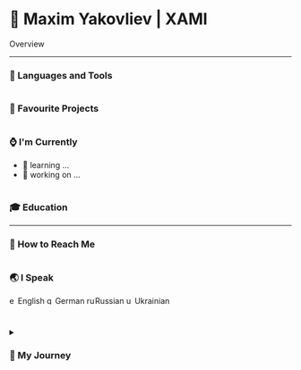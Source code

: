 # 🌌 Maxim Yakovliev | XAMI

Overview

---

### 💼 Languages and Tools

#

### 🔭 Favourite Projects

#

### ⌚ I'm Currently

- 🌱 learning ...
- 🔨 working on ...

#

### 🎓 Education

---

### 🐚 How to Reach Me

#

### 🌏 I Speak

<p align="left">
  <a style="display:inline-block"><img align="left" width="15px" style="padding-right:0; margin-right:0" alt="english flag" title="english language" src="https://github.com/csmoore/country-flag-icons/blob/master/country-flags-4x3-svg/us.svg" />English</a>
  <a style="display:inline-block"><img align="left" width="15px" style="padding-right:0; margin-right:0" alt="german flag" title="german language" src="https://github.com/csmoore/country-flag-icons/blob/master/country-flags-4x3-svg/de.svg" />German</a>
  <a style="display:inline-block"><img align="left" width="15px" style="padding-right:0; margin-right:0" alt="russian flag" title="russian language" src="https://github.com/csmoore/country-flag-icons/blob/master/country-flags-4x3-svg/ru.svg" />Russian</a>
  <a style="display:inline-block"><img align="left" width="15px" style="padding-right:0; margin-right:0" alt="ukrainian flag" title="ukrainian language" src="https://github.com/csmoore/country-flag-icons/blob/master/country-flags-4x3-svg/ua.svg" />Ukrainian</a>
</p>

#

<details>
  <summary><h3>🚠 My Journey</h3></summary>
</details>
